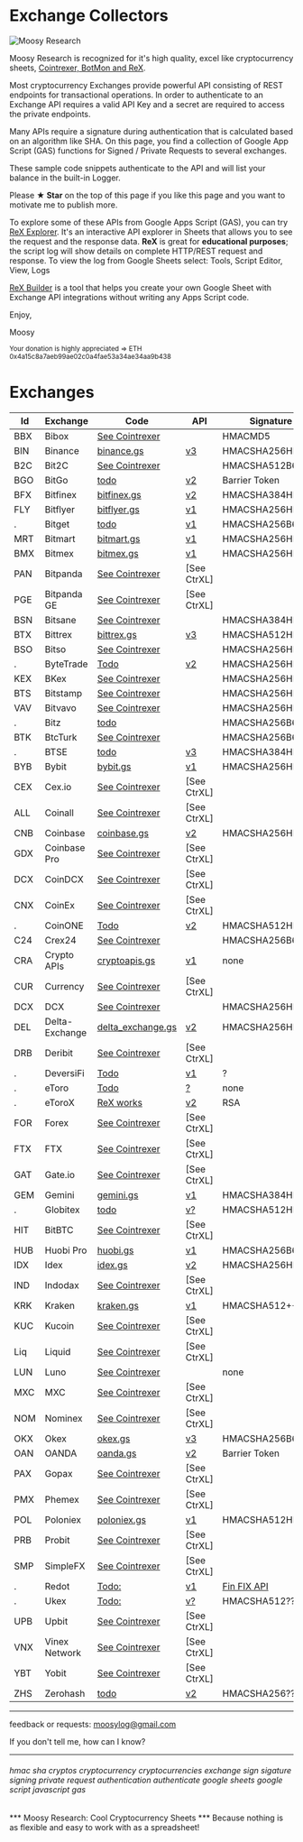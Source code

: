 # Exchange Collectors


![Moosy Research](https://sites.google.com/site/moosyresearch/_/rsrc/1511269486745/projects/cryptos/doc/logo.png)

Moosy Research is recognized for it's high quality, excel like cryptocurrency sheets, [Cointrexer, BotMon and ReX](https://sites.google.com/view/moosyresearch).

Most cryptocurrency Exchanges provide powerful API consisting of REST endpoints for transactional operations.
In order to authenticate to an Exchange API requires a valid API Key and a secret are required to access the private endpoints.

Many APIs require a signature during authentication that is calculated based on an algorithm like SHA.
On this page, you find a collection of Google App Script (GAS) functions for Signed / Private Requests to several exchanges.

These sample code snippets authenticate to the API and will list your balance in the built-in Logger.

Please **★ Star** on the top of this page if you like this page and you want to motivate me to publish more.

To explore some of these APIs from Google Apps Script (GAS), you can try [ReX Explorer](https://sites.google.com/view/moosyresearch). It's an interactive API explorer in Sheets that allows you to see the request and the response data. **ReX** is great for **educational purposes**; the script log will show details on complete HTTP/REST request and response. To view the log from Google Sheets select: Tools, Script Editor, View, Logs  

[ReX Builder](https://sites.google.com/view/moosyresearch/documentation/rex-builder) is a tool that helps you create your own Google Sheet with Exchange API integrations without writing any Apps Script code.

Enjoy,

Moosy

<sub>Your donation is highly appreciated => ETH 0x4a15c8a7aeb99ae02c0a4fae53a34ae34aa9b438 </sub>


# Exchanges

Id   | Exchange | Code   | API| Signature      
---------| -------- |------- | ---| ---------     
BBX |Bibox | [See Cointrexer](https://sites.google.com/view/moosyresearch)  | [ ]() | HMACMD5
BIN |Binance | [binance.gs](https://github.com/moosylog/exchange_collectors/blob/master/binance.gs)    | [v3](https://github.com/binance-exchange/binance-official-api-docs/blob/master/rest-api.md) | HMACSHA256HEX | 
B2C |Bit2C | [See Cointrexer](https://sites.google.com/view/moosyresearch)  | [ ]() | HMACSHA512B64
BGO |BitGo | [todo](https://app.bitgo.com/docs/#operation/v2.wallet.get) | [v2](https://app.bitgo.com/docs/#operation/v2.wallet.get) | Barrier Token
BFX |Bitfinex | [bitfinex.gs](https://github.com/moosylog/exchange_collectors/blob/master/bitfinex.gs)   | [v2](https://docs.bitfinex.com/docs/introduction) | HMACSHA384HEX 
FLY |Bitflyer | [bitflyer.gs](https://github.com/moosylog/exchange_collectors/blob/master/bitflyer.gs)   | [v1](https://lightning.bitflyer.com/docs?lang=en) | HMACSHA256HEX 
.   |Bitget | [todo](https://bitgetlimited.github.io/apidoc/en/swap/#the-signature)   | [v1](https://bitgetlimited.github.io/apidoc/en/swap/#the-signature) | HMACSHA256B64 
MRT |Bitmart | [bitmart.gs](https://github.com/moosylog/exchange_collectors/blob/master/bitmart.gs)     | [v1](https://developer-pro.bitmart.com/en/part1/start/overview.html) | HMACSHA256HEX 
BMX |Bitmex | [bitmex.gs](https://github.com/moosylog/exchange_collectors/blob/master/bitmex.gs)     | [v1](https://www.bitmex.com/app/apiOverview) | HMACSHA256HEX 
PAN | Bitpanda | [See Cointrexer](https://sites.google.com/view/moosyresearch)  | [ ]() [See CtrXL] 
PGE | Bitpanda GE | [See Cointrexer](https://sites.google.com/view/moosyresearch)  | [ ]() [See CtrXL] 
BSN | Bitsane | [See Cointrexer](https://sites.google.com/view/moosyresearch)  | [ ]()  | HMACSHA384HEX 
BTX | Bittrex | [bittrex.gs](https://github.com/moosylog/exchange_collectors/blob/master/bittrex.gs)    | [v3](https://bittrex.github.io/api) | HMACSHA512HEX 
BSO | Bitso | [See Cointrexer](https://sites.google.com/view/moosyresearch)  | [ ]() | HMACSHA256HEX | 
.   | ByteTrade | [Todo](https://docs.byte-trade.com/#get-account-balance)  | [v2](https://docs.byte-trade.com) | HMACSHA256HEX | 
KEX | BKex | [See Cointrexer](https://sites.google.com/view/moosyresearch)  | [ ]() | HMACSHA256HEX | 
BTS | Bitstamp | [See Cointrexer](https://sites.google.com/view/moosyresearch)  | [ ]() | HMACSHA256HEX | 
VAV | Bitvavo | [See Cointrexer](https://sites.google.com/view/moosyresearch)  | [ ]() | HMACSHA256HEX | 
.   | Bitz | [todo](https://apidocv2.bitz.ai/en/#signature-authentication)  | [ ]() | HMACSHA256B64 | 
BTK | BtcTurk | [See Cointrexer](https://sites.google.com/view/moosyresearch)  | [ ]() | HMACSHA256B64enc
.   | BTSE | [todo](https://www.btse.com/apiexplorer/spot/#generating-api-key) | [v3](https://github.com/btsecom/api-sample/blob/master/python/spot/btseauth_spot.py) | HMACSHA384HEX
BYB | Bybit | [bybit.gs](https://github.com/moosylog/exchange_collectors/blob/master/bybit.gs)    | [v1](https://github.com/bybit-exchange/bybit-official-api-docs) | HMACSHA256HEX 
CEX |Cex.io | [See Cointrexer](https://sites.google.com/view/moosyresearch)  | [ ]() [See CtrXL] 
ALL |Coinall | [See Cointrexer](https://sites.google.com/view/moosyresearch)  | [ ]() [See CtrXL] 
CNB |Coinbase | [coinbase.gs](https://github.com/moosylog/exchange_collectors/blob/master/coinbase.gs)    | [v2](https://developers.coinbase.com/) | HMACSHA256HEX 
GDX |Coinbase Pro | [See Cointrexer](https://sites.google.com/view/moosyresearch)  | [ ]() [See CtrXL] 
DCX |CoinDCX | [See Cointrexer](https://sites.google.com/view/moosyresearch)  | [ ]() [See CtrXL] 
CNX |CoinEx | [See Cointrexer](https://sites.google.com/view/moosyresearch)  | [ ]() [See CtrXL] 
.   |CoinONE | [Todo](https://doc.coinone.co.kr/)  | [v2](https://doc.coinone.co.kr/#tag/Account-V2) | HMACSHA512HEX | 
C24 |Crex24 | [See Cointrexer](https://sites.google.com/view/moosyresearch)  | [ ]() | HMACSHA256B64 
CRA |Crypto APIs | [cryptoapis.gs](https://github.com/moosylog/exchange_collectors/blob/master/cryptoapis.gs)    | [v1](https://docs.cryptoapis.io/) | none 
CUR |Currency | [See Cointrexer](https://sites.google.com/view/moosyresearch)  | [ ]() [See CtrXL]
DCX |DCX | [See Cointrexer](https://sites.google.com/view/moosyresearch)  | [ ]() | HMACSHA256HEX 
DEL |Delta-Exchange | [delta_exchange.gs](https://github.com/moosylog/exchange_collectors/blob/master/delta_exchange.gs)    | [v2](https://docs.delta.exchange/) | HMACSHA256HEX 
DRB |Deribit | [See Cointrexer](https://sites.google.com/view/moosyresearch)  | [ ]() [See CtrXL] 
.   |DeversiFi | [Todo](https://github.com/DeversiFi/api-documentation/blob/master/trading/js/GetBalance.js)  | [v1](https://docs.deversifi.com/docs#postV1TradingRGetbalance) | ? | 
.   |eToro | [Todo](https://doc.coinone.co.kr/)  | [?]() | none | 
.   |eToroX | [ReX works](https://sites.google.com/site/moosyresearch/projects/cryptos/doc/exchanges#TOC-eToroX)  | [v2](https://sites.google.com/site/moosyresearch/projects/cryptos/doc/exchanges#TOC-eToroX) | RSA | 
FOR |Forex | [See Cointrexer](https://sites.google.com/view/moosyresearch)  | [ ]() [See CtrXL] 
FTX |FTX | [See Cointrexer](https://sites.google.com/view/moosyresearch)  | [ ]() [See CtrXL] 
GAT |Gate.io | [See Cointrexer](https://sites.google.com/view/moosyresearch)  | [ ]() [See CtrXL] 
GEM |Gemini | [gemini.gs](https://github.com/moosylog/exchange_collectors/blob/master/gemini.gs)  | [v1](https://docs.gemini.com/rest-api/) | HMACSHA384HEX 
.   |Globitex | [todo](https://globitex.com/api/#restAuthentication)  | [v?](https://globitex.com/api/#restAuthentication) | HMACSHA512HEX 
HIT |BitBTC | [See Cointrexer](https://sites.google.com/view/moosyresearch)  | [ ]() [See CtrXL] 
HUB |Huobi Pro | [huobi.gs](https://github.com/moosylog/exchange_collectors/blob/master/huobi.gs)  | [v1](https://github.com/huobiapi/API_Docs_en) | HMACSHA256B64 
IDX |Idex | [idex.gs](https://github.com/moosylog/exchange_collectors/blob/master/idex.gs)  | [v2](https://docs.idex.io) | HMACSHA256HEX
IND |Indodax | [See Cointrexer](https://sites.google.com/view/moosyresearch)  | [ ]() [See CtrXL] 
KRK |Kraken | [kraken.gs](https://github.com/moosylog/exchange_collectors/blob/master/kraken.gs)  | [v1](https://www.kraken.com/features/api#private-user-data) | HMACSHA512++
KUC |Kucoin | [See Cointrexer](https://sites.google.com/view/moosyresearch)  | [ ]() [See CtrXL] 
Liq |Liquid | [See Cointrexer](https://sites.google.com/view/moosyresearch)  | [ ]() [See CtrXL] 
LUN |Luno | [See Cointrexer](https://sites.google.com/view/moosyresearch)  | [ ]() | none 
MXC |MXC | [See Cointrexer](https://sites.google.com/view/moosyresearch)  | [ ]() [See CtrXL] 
NOM |Nominex | [See Cointrexer](https://sites.google.com/view/moosyresearch)  | [ ]() [See CtrXL] 
OKX |Okex | [okex.gs](https://github.com/moosylog/exchange_collectors/blob/master/okex.gs)  | [v3](https://www.okex.com/docs/en/) | HMACSHA256B64 
OAN |OANDA | [oanda.gs](https://github.com/moosylog/exchange_collectors/blob/master/oanda.gs)  | [v2](http://developer.oanda.com/rest-live-v20/account-ep/) | Barrier Token
PAX |Gopax | [See Cointrexer](https://sites.google.com/view/moosyresearch)  | [ ]() [See CtrXL] 
PMX |Phemex | [See Cointrexer](https://sites.google.com/view/moosyresearch)  | [ ]() [See CtrXL] 
POL |Poloniex | [poloniex.gs](https://github.com/moosylog/exchange_collectors/blob/master/poloniex.gs)  | [v1](https://docs.poloniex.com) | HMACSHA512HEX 
PRB |Probit | [See Cointrexer](https://sites.google.com/view/moosyresearch)  | [ ]() [See CtrXL] 
SMP |SimpleFX | [See Cointrexer](https://sites.google.com/view/moosyresearch)  | [ ]() [See CtrXL] 
.   |Redot | [Todo:](https://api.redot.com/v1/private/Accounts)  | [v1](https://docs.redot.com/?shell#message-structure) | [Fin FIX API](https://globitex.com/api/) | 
.   |Ukex | [Todo:](https://api.redot.com/v1/private/Accounts)  | [v?](https://www.ukex.com/en-us/article/api) | HMACSHA512??? | 
UPB |Upbit | [See Cointrexer](https://sites.google.com/view/moosyresearch)  | [ ]() [See CtrXL] 
VNX |Vinex Network | [See Cointrexer](https://sites.google.com/view/moosyresearch)  | [ ]() [See CtrXL] 
YBT |Yobit | [See Cointrexer](https://sites.google.com/view/moosyresearch)  | [ ]() [See CtrXL] 
ZHS |Zerohash | [todo](https://zerohash.com/api/web/) | [v2](https://zerohash.com/api/web/) | HMACSHA256??? | 
***
feedback or requests: moosylog@gmail.com

If you don't tell me, how can I know?
***

###### hmac sha cryptos cryptocurrency cryptocurrencies exchange sign sigature signing private request authentication authenticate google sheets google script javascript gas

*** Moosy Research: Cool Cryptocurrency Sheets ***
Because nothing is as flexible and easy to work with as a spreadsheet!



